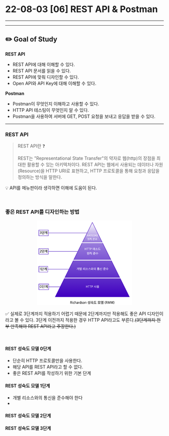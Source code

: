 # 22-08-03 [06] REST API & Postman
---



---

## ✏️ Goal of Study

**REST API**
- REST API에 대해 이해할 수 있다.
- REST API 문서를 읽을 수 있다.
- REST API에 맞춰 디자인할 수 있다.
- Open API와 API Key에 대해 이해할 수 있다.

**Postman**
- Postman이 무엇인지 이해하고 사용할 수 있다.
- HTTP API 테스팅이 무엇인지 알 수 있다.
- Postman을 사용하여 서버에 GET, POST 요청을 보내고 응답을 받을 수 있다.

---

### REST API

> REST API란 ❓
>
> REST는 "Representational State Transfer"의 약자로 웹(http)의 장점을 최대한 활용할 수 있는 아키텍처이다. REST API는 웹에서 사용되는 데이터나 자원(Resource)을 HTTP URI로 표현하고, HTTP 프로토콜을 통해 요청과 응답을 정의하는 방식을 말한다.

💡 API를 메뉴판이라 생각하면 이해에 도움이 된다.

<br>

### 좋은 REST API를 디자인하는 방법

<p align="center"><align><img src="../../images/BootCamp/Section02/[06]/RMM.png" width=60% height=20%></p>

✅ 실제로 3단계까지 적용하기 어렵기 때문에 2단계까지만 적용해도 좋은 API 디자인이라고 볼 수 있다. 3단계 이전까지 적용한 경우 HTTP API라고도 부른다.~~(3단계까지 전부 만족해야 REST API라고 주장한다.)~~

<br>

#### **REST 성숙도 모델 0단계**

- 단순히 HTTP 프로토콜만을 사용한다.
- 해당 API를 REST API라고 할 수 없다.
- 좋은 REST API를 작성하기 위한 기본 단계

#### **REST 성숙도 모델 1단계**

- 개별 리소스와의 통신을 준수해야 한다
- 


#### **REST 성숙도 모델 2단계**

#### **REST 성숙도 모델 3단계**
